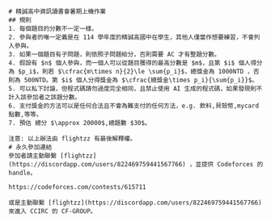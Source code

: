     # 精誠高中資訊讀書會暑期上機作業
    ## 規則
    1. 每個題目的分數不一定一樣。 
    2. 參與者的唯一定義是在 114 學年度的精誠高國中在學生，其他人僅當作想要練習，不會列入參與。
    3. 如果一個題目有子問題，則依照子問題給分，否則需要 AC 才有整題分數。
    4. 假設有 $n$ 個人參與，而一個人可以從題目獲得的最高分數是 $m$，且第 $i$ 個人得分為 $p_i$，則若 $\cfrac{m\times n}{2}\le \sum{p_i}$，總獎金為 1000NTD ，否則為 500NTD。第 $i$ 個人分得獎金為 $\cfrac{總獎金\times p_i}{\sum{p_i}}$。
    5. 可以私下討論，但程式碼請勿過度完全相同，且禁止使用 AI 生成的程式碼，如果發現則不計入該參加者之該題分數。
    6. 支付獎金的方法可以是任何合法且不會為難支付的任何方法，e.g. 飲料,貝殼幣,mycard點數,等等。 
    7. 預估 總分 $\approx 20000$,總題數 $30$。

    注意: 以上辦法由 flightzz 有最後解釋權。
    # 永久參加連結
    參加者請主動聯繫 [flightzz](https://discordapp.com/users/822469759441567766) ，並提供 Codeforces 的 handle。

    https://codeforces.com/contests/615711

    或是主動聯繫 [flightzz](https://discordapp.com/users/822469759441567766) 來進入 CCIRC 的 CF-GROUP。